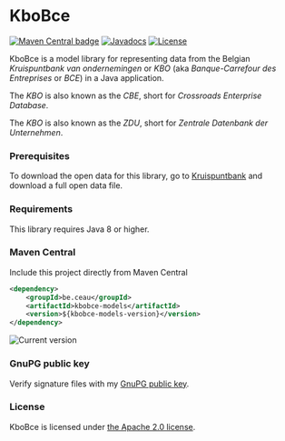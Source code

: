 # KboBce

[![Maven Central badge](https://maven-badges.herokuapp.com/maven-central/be.ceau/kbobce-models/badge.svg)](https://mvnrepository.com/artifact/be.ceau/kbobce-models)  [![Javadocs](https://javadoc.io/badge/be.ceau/kbobce-models.svg)](https://javadoc.io/doc/be.ceau/kbobce-models)  [![License](https://img.shields.io/badge/License-Apache%202.0-blue.svg)](https://www.apache.org/licenses/LICENSE-2.0.txt)


KboBce is a model library for representing data from the Belgian _Kruispuntbank van ondernemingen_ or _KBO_ (aka _Banque-Carrefour des Entreprises_ or _BCE_) in a Java application. 

The _KBO_ is also known as the _CBE_, short for _Crossroads Enterprise Database_.

The _KBO_ is also known as the _ZDU_, short for _Zentrale Datenbank der Unternehmen_.


### Prerequisites

To download the open data for this library, go to [Kruispuntbank](https://kbopub.economie.fgov.be/kbo-open-data/login) and download a full open data file.

### Requirements
This library requires Java 8 or higher.

### Maven Central
Include this project directly from Maven Central
```XML
<dependency>
	<groupId>be.ceau</groupId>
	<artifactId>kbobce-models</artifactId>
	<version>${kbobce-models-version}</version>
</dependency>
```

![Current version](https://maven-badges.herokuapp.com/maven-central/be.ceau/kbobce-models/badge.svg)

### GnuPG public key
Verify signature files with my [GnuPG public key](https://www.ceau.be/pubkey.gpg).

### License
KboBce is licensed under [the Apache 2.0 license](https://www.apache.org/licenses/LICENSE-2.0.txt).